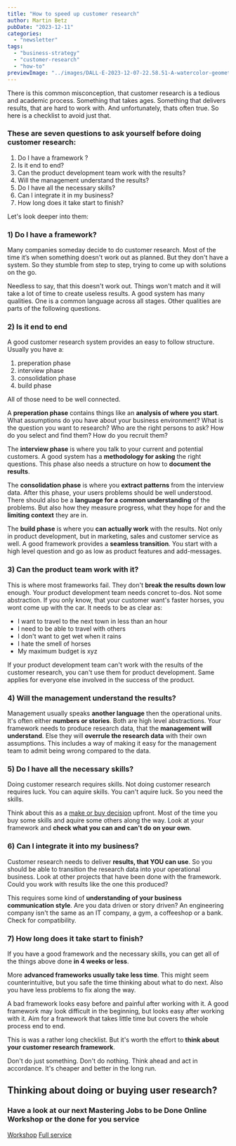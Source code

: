 ```yaml
---
title: "How to speed up customer research"
author: Martin Betz
pubDate: "2023-12-11"
categories:
  - "newsletter"
tags:
  - "business-strategy"
  - "customer-research"
  - "how-to"
previewImage: "../images/DALL·E-2023-12-07-22.58.51-A-watercolor-geometric-style-illustration-showing-a-research-framework-being-conducted-swiftly.-In-the-center-theres-a-prominent-clock-icon-symboli.png"
---
```


There is this common misconception, that customer research is a tedious and academic process. Something that takes ages. Something that delivers results, that are hard to work with. And unfortunately, thats often true. So here is a checklist to avoid just that.

### These are seven questions to ask yourself before doing customer research:

1. Do I have a framework ?
2. Is it end to end?
3. Can the product development team work with the results?
4. Will the management understand the results?
5. Do I have all the necessary skills?
6. Can I integrate it in my business?
7. How long does it take start to finish?

Let's look deeper into them:

### 1) Do I have a framework?

Many companies someday decide to do customer research. Most of the time it’s when something doesn't work out as planned. But they don't have a system. So they stumble from step to step, trying to come up with solutions on the go.

Needless to say, that this doesn't work out. Things won't match and it will take a lot of time to create useless results. A good system has many qualities. One is a common language across all stages. Other qualities are parts of the following questions.

### 2) Is it end to end

A good customer research system provides an easy to follow structure. Usually you have a:

1. preperation phase
2. interview phase
3. consolidation phase
4. build phase

All of those need to be well connected.

A **preperation phase** contains things like an **analysis of where you start**. What assumptions do you have about your business environment? What is the question you want to research? Who are the right persons to ask? How do you select and find them? How do you recruit them?

The **interview phase** is where you talk to your current and potential customers. A good system has a **methodology for asking** the right questions. This phase also needs a structure on how to **document the results**.

The **consolidation phase** is where you **extract patterns** from the interview data. After this phase, your users problems should be well understood. There should also be a **language for a common understanding** of the problems. But also how they measure progress, what they hope for and the **limiting context** they are in.

The **build phase** is where you **can actually work** with the results. Not only in product development, but in marketing, sales and customer service as well. A good framework provides a **seamless transition**. You start with a high level question and go as low as product features and add-messages.

### 3) Can the product team work with it?

This is where most frameworks fail. They don't **break the results down low** enough. Your product development team needs concret to-dos. Not some abstraction. If you only know, that your customer want's faster horses, you wont come up with the car. It needs to be as clear as:

- I want to travel to the next town in less than an hour
- I need to be able to travel with others
- I don't want to get wet when it rains
- I hate the smell of horses
- My maximum budget is xyz

If your product development team can't work with the results of the customer research, you can't use them for product development. Same applies for everyone else involved in the success of the product.

### 4) Will the management understand the results?

Management usually speaks **another language** then the operational units. It's often either **numbers or stories**. Both are high level abstractions. Your framework needs to produce research data, that the **management will understand**. Else they will **overrule the research data** with their own assumptions. This includes a way of making it easy for the management team to admit being wrong compared to the data.

### 5) Do I have all the necessary skills?

Doing customer research requires skills. Not doing customer research requires luck. You can aquire skills. You can't aquire luck. So you need the skills.

Think about this as a [make or buy decision](https://utxo.solutions/newsletter/we-are-so-close/) upfront. Most of the time you buy some skills and aquire some others along the way. Look at your framework and **check what you can and can't do on your own**.

### 6) Can I integrate it into my business?

Customer research needs to deliver **results, that YOU can use**. So you should be able to transition the research data into your operational business. Look at other projects that have been done with the framework. Could you work with results like the one this produced?

This requires some kind of **understanding of your business communication style**. Are you data driven or story driven? An engineering company isn't the same as an IT company, a gym, a coffeeshop or a bank. Check for compatibility.

### 7) How long does it take start to finish?

If you have a good framework and the necessary skills, you can get all of the things above done **in 4 weeks or less**.

More **advanced frameworks usually take less time**. This might seem counterintuitive, but you safe the time thinking about what to do next. Also you have less problems to fix along the way.

A bad framework looks easy before and painful after working with it. A good framework may look difficult in the beginning, but looks easy after working with it. Aim for a framework that takes little time but covers the whole process end to end.

This is was a rather long checklist. But it's worth the effort to **think about your customer research framework**.

Don't do just something. Don't do nothing. Think ahead and act in accordance. It's cheaper and better in the long run.

## Thinking about doing or buying user research?

### Have a look at our next Mastering Jobs to be Done Online Workshop or the done for you service

[Workshop](https://utxo.solutions/services/mastering-jobs-to-be-done-online-workshop/) [Full service](https://utxo.solutions/services/jobs-to-be-done-agency/)
